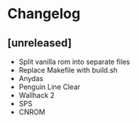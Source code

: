 # Changelog

## [unreleased]
* Split vanilla rom into separate files
* Replace Makefile with build.sh
* Anydas
* Penguin Line Clear
* Wallhack 2
* SPS
* CNROM
